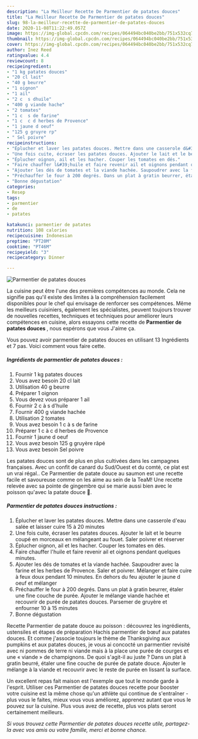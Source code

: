 ```yaml
---
description: "La Meilleur Recette De Parmentier de patates douces"
title: "La Meilleur Recette De Parmentier de patates douces"
slug: 98-la-meilleur-recette-de-parmentier-de-patates-douces
date: 2020-11-08T11:22:49.057Z
image: https://img-global.cpcdn.com/recipes/064494bc040be2bb/751x532cq70/parmentier-de-patates-douces-photo-principale-de-la-recette.jpg
thumbnail: https://img-global.cpcdn.com/recipes/064494bc040be2bb/751x532cq70/parmentier-de-patates-douces-photo-principale-de-la-recette.jpg
cover: https://img-global.cpcdn.com/recipes/064494bc040be2bb/751x532cq70/parmentier-de-patates-douces-photo-principale-de-la-recette.jpg
author: Inez Reed
ratingvalue: 4.4
reviewcount: 8
recipeingredient:
- "1 kg patates douces"
- "20 cl lait"
- "40 g beurre"
- "1 oignon"
- "1 ail"
- "2 c  s dhuile"
- "400 g viande hache"
- "2 tomates"
- "1 c  s de farine"
- "1 c  c d herbes de Provence"
- "1 jaune d oeuf"
- "125 g gruyre rp"
- " Sel poivre"
recipeinstructions:
- "Éplucher et laver les patates douces. Mettre dans une casserole d&#39;eau salée et laisser cuire 15 à 20 minutes"
- "Une fois cuite, écraser les patates douces. Ajouter le lait et le beurre coupé en morceaux en mélangeant au fouet. Saler poivrer et réserver"
- "Éplucher oignon, ail et les hacher. Couper les tomates en dés."
- "Faire chauffer l&#39;huile et faire revenir ail et oignons pendant quelques minutes."
- "Ajouter les dés de tomates et la viande hachée. Saupoudrer avec la farine et les herbes de Provence. Saler et poivrer. Mélanger et faire cuire à feux doux pendant 10 minutes. En dehors du feu ajouter le jaune d oeuf et mélanger"
- "Préchauffer le four à 200 degrés. Dans un plat à gratin beurrer, étaler une fine couche de purée. Ajouter le mélange viande hachée et recouvrir de purée de patates douces. Parsemer de gruyère et enfourner 10 à 15 minutes"
- "Bonne dégustation"
categories:
- Resep
tags:
- parmentier
- de
- patates

katakunci: parmentier de patates 
nutrition: 108 calories
recipecuisine: Indonesian
preptime: "PT20M"
cooktime: "PT46M"
recipeyield: "3"
recipecategory: Dinner

---
```



![Parmentier de patates douces](https://img-global.cpcdn.com/recipes/064494bc040be2bb/751x532cq70/parmentier-de-patates-douces-photo-principale-de-la-recette.jpg)

La cuisine peut être l'une des premières compétences au monde. Cela ne signifie pas qu'il existe des limites à la compréhension facilement disponibles pour le chef qui envisage de renforcer ses compétences. Même les meilleurs cuisiniers, également les spécialistes, peuvent toujours trouver de nouvelles recettes, techniques et techniques pour améliorer leurs compétences en cuisine, alors essayons cette recette de <strong> Parmentier de patates douces </strong>, nous espérons que vous J'aime ça.

<!--inarticleads1-->

Vous pouvez avoir parmentier de patates douces en utilisant 13 Ingrédients et 7 pas. Voici comment vous faire cette.

##### Ingrédients de parmentier de patates douces :

1. Fournir 1 kg patates douces
1. Vous avez besoin 20 cl lait
1. Utilisation 40 g beurre
1. Préparer 1 oignon
1. Vous devez vous préparer 1 ail
1. Fournir 2 c à s d&#39;huile
1. Fournir 400 g viande hachée
1. Utilisation 2 tomates
1. Vous avez besoin 1 c à s de farine
1. Préparer 1 c à c d herbes de Provence
1. Fournir 1 jaune d oeuf
1. Vous avez besoin 125 g gruyère râpé
1. Vous avez besoin  Sel poivre


Les patates douces sont de plus en plus cultivées dans les campagnes françaises. Avec un confit de canard du Sud/Ouest et du comté, ce plat est un vrai régal.. Ce Parmentier de patate douce au saumon est une recette facile et savoureuse comme on les aime au sein de la TeaM! Une recette relevée avec sa pointe de gingembre qui se marie aussi bien avec le poisson qu&#39;avec la patate douce 🥰. 

<!--inarticleads2-->

##### Parmentier de patates douces instructions :

1. Éplucher et laver les patates douces. Mettre dans une casserole d&#39;eau salée et laisser cuire 15 à 20 minutes
1. Une fois cuite, écraser les patates douces. Ajouter le lait et le beurre coupé en morceaux en mélangeant au fouet. Saler poivrer et réserver
1. Éplucher oignon, ail et les hacher. Couper les tomates en dés.
1. Faire chauffer l&#39;huile et faire revenir ail et oignons pendant quelques minutes.
1. Ajouter les dés de tomates et la viande hachée. Saupoudrer avec la farine et les herbes de Provence. Saler et poivrer. Mélanger et faire cuire à feux doux pendant 10 minutes. En dehors du feu ajouter le jaune d oeuf et mélanger
1. Préchauffer le four à 200 degrés. Dans un plat à gratin beurrer, étaler une fine couche de purée. Ajouter le mélange viande hachée et recouvrir de purée de patates douces. Parsemer de gruyère et enfourner 10 à 15 minutes
1. Bonne dégustation


Recette Parmentier de patate douce au poisson : découvrez les ingrédients, ustensiles et étapes de préparation Hachis parmentier de bœuf aux patates douces. Et comme j&#39;associe toujours le thème de Thanksgiving aux pumpkins et aux patates douces, je vous ai concocté un parmentier revisité avec ni pommes de terre ni viande mais à la place une purée de courges et une « viande » de champignons. De quoi s&#39;agit-il au juste ? Dans un plat à gratin beurré, étaler une fine couche de purée de patate douce. Ajouter le mélange à la viande et recouvrir avec le reste de purée en lissant la surface. 

<!--inarticleads1-->

<p>
Un excellent repas fait maison est l'exemple que tout le monde garde à l'esprit. Utiliser ces Parmentier de patates douces recette pour booster votre cuisine est la même chose qu'un athlète qui continue de s'entraîner - plus vous le faites, mieux vous vous améliorez, apprenez autant que vous le pouvez sur la cuisine. Plus vous avez de recette, plus vos plats seront certainement meilleurs.
</p>

<p>
<i>Si vous trouvez cette Parmentier de patates douces recette utile, partagez-la avec vos amis ou votre famille, merci et bonne chance.</i>
</p>
